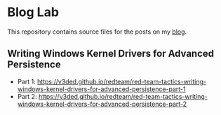 # Blog Lab
This repository contains source files for the posts on my <a href="https://v3ded.github.io" target="_blank">blog</a>.

## Writing Windows Kernel Drivers for Advanced Persistence
- Part 1: https://v3ded.github.io/redteam/red-team-tactics-writing-windows-kernel-drivers-for-advanced-persistence-part-1
- Part 2: https://v3ded.github.io/redteam/red-team-tactics-writing-windows-kernel-drivers-for-advanced-persistence-part-2

